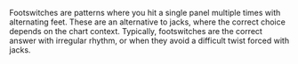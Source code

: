 Footswitches are patterns where you hit a single panel multiple times with alternating feet. These are an alternative to jacks, where the correct choice depends on the chart context. Typically, footswitches are the correct answer with irregular rhythm, or when they avoid a difficult twist forced with jacks. 
